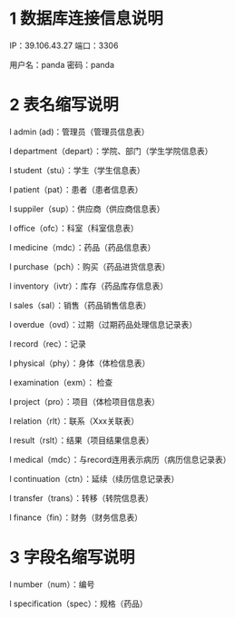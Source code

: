 # 1    数据库连接信息说明

IP：39.106.43.27        端口：3306

用户名：panda                 密码：panda

# 2    表名缩写说明

l  admin (ad)：管理员（管理员信息表） 

l  department（depart）：学院、部门（学生学院信息表）

l  student（stu）：学生（学生信息表） 

l  patient（pat）：患者（患者信息表） 

l  suppiler（sup）：供应商（供应商信息表） 

l  office（ofc）：科室（科室信息表）

l  medicine（mdc）：药品（药品信息表）

l  purchase（pch）：购买（药品进货信息表）

l  inventory（ivtr）：库存（药品库存信息表）

l  sales（sal）：销售（药品销售信息表）

l  overdue（ovd）：过期（过期药品处理信息记录表）

l  record（rec）：记录

l  physical（phy）：身体（体检信息表）

l  examination（exm）： 检查

l  project（pro）：项目（体检项目信息表）

l  relation（rlt）：联系（Xxx关联表）

l  result（rslt）：结果（项目结果信息表）

l  medical（mdc）：与record连用表示病历（病历信息记录表）

l  continuation（ctn）：延续（续历信息记录表）

l  transfer（trans）：转移（转院信息表）

l  finance（fin）：财务（财务信息表）

# 3    字段名缩写说明

l  number（num）：编号

l  specification（spec）：规格（药品）

 